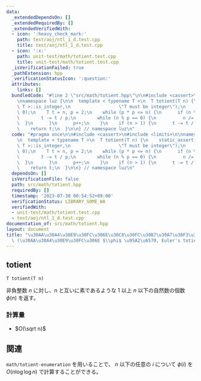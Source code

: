 ```yaml
---
data:
  _extendedDependsOn: []
  _extendedRequiredBy: []
  _extendedVerifiedWith:
  - icon: ':heavy_check_mark:'
    path: test/aoj/ntl_1_d.test.cpp
    title: test/aoj/ntl_1_d.test.cpp
  - icon: ':x:'
    path: unit-test/math/totient.test.cpp
    title: unit-test/math/totient.test.cpp
  _isVerificationFailed: true
  _pathExtension: hpp
  _verificationStatusIcon: ':question:'
  attributes:
    links: []
  bundledCode: "#line 2 \"src/math/totient.hpp\"\n\n#include <cassert>\n#include <limits>\n\
    \nnamespace luz {\n\n  template < typename T >\n  T totient(T n) {\n    static_assert(std::numeric_limits<\
    \ T >::is_integer,\n                  \"T must be integer\");\n    assert(n >=\
    \ 0);\n    T t = n, p = 2;\n    while (p * p <= n) {\n      if (n % p == 0) {\n\
    \        t -= t / p;\n        while (n % p == 0) {\n          n /= p;\n      \
    \  }\n      }\n      p++;\n    }\n    if (n > 1) {\n      t -= t / n;\n    }\n\
    \    return t;\n  }\n\n} // namespace luz\n"
  code: "#pragma once\n\n#include <cassert>\n#include <limits>\n\nnamespace luz {\n\
    \n  template < typename T >\n  T totient(T n) {\n    static_assert(std::numeric_limits<\
    \ T >::is_integer,\n                  \"T must be integer\");\n    assert(n >=\
    \ 0);\n    T t = n, p = 2;\n    while (p * p <= n) {\n      if (n % p == 0) {\n\
    \        t -= t / p;\n        while (n % p == 0) {\n          n /= p;\n      \
    \  }\n      }\n      p++;\n    }\n    if (n > 1) {\n      t -= t / n;\n    }\n\
    \    return t;\n  }\n\n} // namespace luz\n"
  dependsOn: []
  isVerificationFile: false
  path: src/math/totient.hpp
  requiredBy: []
  timestamp: '2023-07-30 00:54:52+09:00'
  verificationStatus: LIBRARY_SOME_WA
  verifiedWith:
  - unit-test/math/totient.test.cpp
  - test/aoj/ntl_1_d.test.cpp
documentation_of: src/math/totient.hpp
layout: document
title: "\u30AA\u30A4\u30E9\u30FC\u306E\u30C8\u30FC\u30B7\u30A7\u30F3\u30C8\u95A2\u6570\
  \ (\u30AA\u30A4\u30E9\u30FC\u306E $\\phi$ \u95A2\u6570, Euler's totient function)"
---
```


## totient
```
T totient(T n)
```

非負整数 $n$ に対し、$n$ と互いに素であるような $1$ 以上 $n$ 以下の自然数の個数 $\phi (n)$ を返す。

### 計算量
- $O(\sqrt n)$

## 関連
`math/totient-enumeration` を用いることで、 $n$ 以下の任意の $i$ について $\phi(i)$ を $O(n \log \log n)$ で計算することができる。
